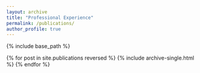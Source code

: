 ```yaml
---
layout: archive
title: "Professional Experience"
permalink: /publications/
author_profile: true
---
```



{% include base_path %}

{% for post in site.publications reversed %}
  {% include archive-single.html %}
{% endfor %}
